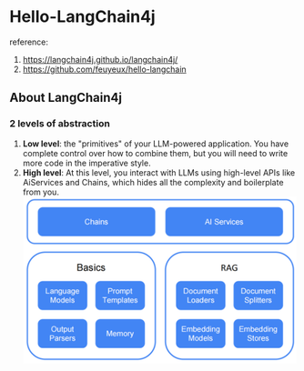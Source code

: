 # Hello-LangChain4j

reference:
1. https://langchain4j.github.io/langchain4j/
2. https://github.com/feuyeux/hello-langchain

## About LangChain4j
### 2 levels of abstraction
1. **Low level**: the "primitives" of your LLM-powered application. You have complete control over how to combine them, but you will need to write more code in the imperative style.
2. **High level**: At this level, you interact with LLMs using high-level APIs like AiServices and Chains, which hides all the complexity and boilerplate from you.
![img.png](doc/img.png)

